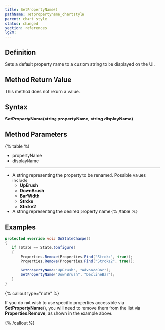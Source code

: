 ```yaml
---
title: SetPropertyName()
pathName: setpropertyname_chartstyle
parent: chart_style
status: changed
section: references
lg2m:
---
```


## Definition

Sets a default property name to a custom string to be displayed on the UI.

## Method Return Value

This method does not return a value.

## Syntax

**SetPropertyName(string propertyName, string displayName)**

## Method Parameters

{% table %}

* propertyName
* displayName

---

* A string representing the property to be renamed. Possible values include:
  * **UpBrush**
  * **DownBrush**
  * **BarWidth**
  * **Stroke**
  * **Stroke2**
* A string representing the desired property name
{% /table %}

## Examples

```csharp
protected override void OnStateChange()
{
   if (State == State.Configure)
   {
       Properties.Remove(Properties.Find("Stroke", true));
       Properties.Remove(Properties.Find("Stroke2", true));

       SetPropertyName("UpBrush", "AdvanceBar");
       SetPropertyName("DownBrush", "DeclineBar");
   }
}
```

{% callout type="note" %}

If you do not wish to use specific properties accessible via **SetPropertyName**(), you will need to remove them from the list via **Properties.Remove**, as shown in the example above.

{% /callout %}
